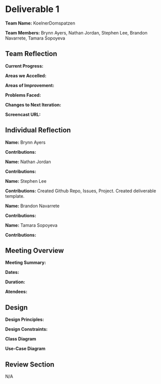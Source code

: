 # Deliverable 1
**Team Name:** KoelnerDomspatzen

**Team Members:** Brynn Ayers, Nathan Jordan, Stephen Lee, Brandon Navarrete, Tamara Sopoyeva

## Team Reflection
**Current Progress:**

**Areas we Accelled:**

**Areas of Improvement:**

**Problems Faced:**

**Changes to Next Iteration:**

**Screencast URL:**

## Individual Reflection
**Name:** Brynn Ayers

**Contributions:**

**Name:** Nathan Jordan

**Contributions:** 

**Name:** Stephen Lee

**Contributions:** Created Github Repo, Issues, Project. Created deliverable template.

**Name:** Brandon Navarrete

**Contributions:** 

**Name:** Tamara Sopoyeva

**Contributions:** 

## Meeting Overview

**Meeting Summary:**

**Dates:** 

**Duration:**

**Atendees:**

## Design

**Design Principles:**

**Design Constraints:**

**Class Diagram**

**Use-Case Diagram**

## Review Section
N/A
